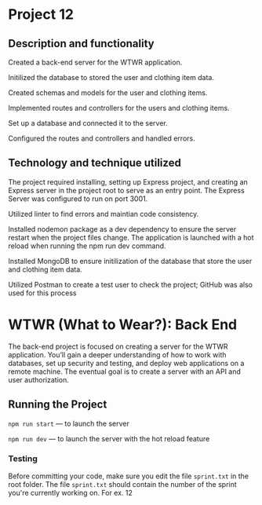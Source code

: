 # Project 12

## Description and functionality

Created a back-end server for the WTWR application.

Initilized the database to stored the user and clothing item data.

Created schemas and models for the user and clothing items.

Implemented routes and controllers for the users and clothing items.

Set up a database and connected it to the server.

Configured the routes and controllers and handled errors.

## Technology and technique utilized

The project required installing, setting up Express project, and creating an
Express server in the project root to serve as an entry point. The Express Server was configured to run on port 3001.

Utilized linter to find errors and maintian code consistency.

Installed nodemon package as a dev dependency to ensure the server restart when the project files change. The application is launched with a hot reload when running the npm run dev command.

Installed MongoDB to ensure initilization of the database that store the user and clothing item data.

Utilized Postman to create a test user to check the project; GitHub was also used for this process

# WTWR (What to Wear?): Back End

The back-end project is focused on creating a server for the WTWR application. You’ll gain a deeper understanding of how to work with databases, set up security and testing, and deploy web applications on a remote machine. The eventual goal is to create a server with an API and user authorization.

## Running the Project

`npm run start` — to launch the server

`npm run dev` — to launch the server with the hot reload feature

### Testing

Before committing your code, make sure you edit the file `sprint.txt` in the root folder. The file `sprint.txt` should contain the number of the sprint you're currently working on. For ex. 12
